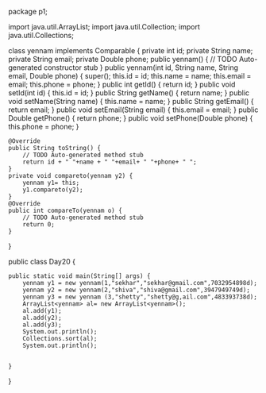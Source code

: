 package p1;

import java.util.ArrayList;
import java.util.Collection;
import java.util.Collections;

class yennam implements Comparable<yennam>
{
	private int id;
	private String name;
	private String email;
	private Double phone;
	public yennam() {
		// TODO Auto-generated constructor stub
	}
	public yennam(int id, String name, String email, Double phone) {
		super();
		this.id = id;
		this.name = name;
		this.email = email;
		this.phone = phone;
	}
	public int getId() {
		return id;
	}
	public void setId(int id) {
		this.id = id;
	}
	public String getName() {
		return name;
	}
	public void setName(String name) {
		this.name = name;
	}
	public String getEmail() {
		return email;
	}
	public void setEmail(String email) {
		this.email = email;
	}
	public Double getPhone() {
		return phone;
	}
	public void setPhone(Double phone) {
		this.phone = phone;
	}
	
	@Override
	public String toString() {
		// TODO Auto-generated method stub
		return id + " "+name + " "+email+ " "+phone+ " ";
	}
	private void compareto(yennam y2) {
		yennam y1= this;
		y1.compareto(y2);
	}
	@Override
	public int compareTo(yennam o) {
		// TODO Auto-generated method stub
		return 0;
	}
	
}


public class Day20 {

	public static void main(String[] args) {
		yennam y1 = new yennam(1,"sekhar","sekhar@gmail.com",7032954898d);
		yennam y2 = new yennam(2,"shiva","shiva@gmail.com",3947949749d);
		yennam y3 = new yennam (3,"shetty","shetty@g,ail.com",483393738d);
		ArrayList<yennam> al= new ArrayList<yennam>();
		al.add(y1);
		al.add(y2);
		al.add(y3);
		System.out.println();
	    Collections.sort(al);
	    System.out.println();
		

	}

}
